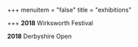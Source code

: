 +++
menuitem = "false"
title = "exhibitions"

+++
**2018** Wirksworth Festival

**2018** Derbyshire Open